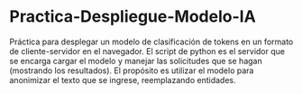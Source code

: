 # Practica-Despliegue-Modelo-IA
Práctica para desplegar un modelo de clasificación de tokens en un formato de cliente-servidor en el navegador. El script de python es el servidor que se encarga cargar el modelo y manejar las solicitudes que se hagan (mostrando los resultados). El propósito es utilizar el modelo para anonimizar el texto que se ingrese, reemplazando entidades.
